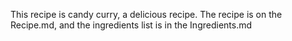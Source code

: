 This recipe is candy curry, a delicious recipe. 
The recipe is on the Recipe.md, and the ingredients list is in the Ingredients.md